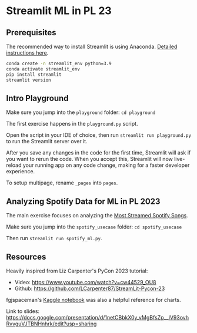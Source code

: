 # Streamlit ML in PL 23

## Prerequisites

The recommended way to install Streamlit is using Anaconda. [Detailed instructions here](https://docs.streamlit.io/library/get-started/installation#install-streamlit-on-windows).

```sh
conda create -n streamlit_env python=3.9
conda activate streamlit_env
pip install streamlit
streamlit version
```

## Intro Playground

Make sure you jump into the `playground` folder: `cd playground`

The first exercise happens in the `playground.py` script.

Open the script in your IDE of choice, then run `streamlit run playground.py` to run the Streamlit server over it.

After you save any changes in the code for the first time, Streamlit will ask if you want to rerun the code. When you accept this, Streamlit will now live-reload your running app on any code change, making for a faster developer experience.

To setup multipage, rename `_pages` into `pages`.

## Analyzing Spotify Data for ML in PL 2023

The main exercise focuses on analyzing the [Most Streamed Spotify Songs](https://www.kaggle.com/datasets/nelgiriyewithana/top-spotify-songs-2023).

Make sure you jump into the `spotify_usecase` folder: `cd spotify_usecase`

Then run `streamlit run spotify_ml.py`.

## Resources

Heavily inspired from Liz Carpenter's PyCon 2023 tutorial:
- Video: https://www.youtube.com/watch?v=cw44529_OU8
- Github: https://github.com/LCarpenter87/StreamLit-Pycon-23

fgjspaceman's [Kaggle notebook](https://www.kaggle.com/code/franoisgeorgesjulien/spotify-1-what-does-it-take-to-hit-the-charts) was also a helpful reference for charts.

Link to slides: https://docs.google.com/presentation/d/1netCBbkX0y_vMgBfsZp__lV93ovhRvvguVJTBNHnhrk/edit?usp=sharing